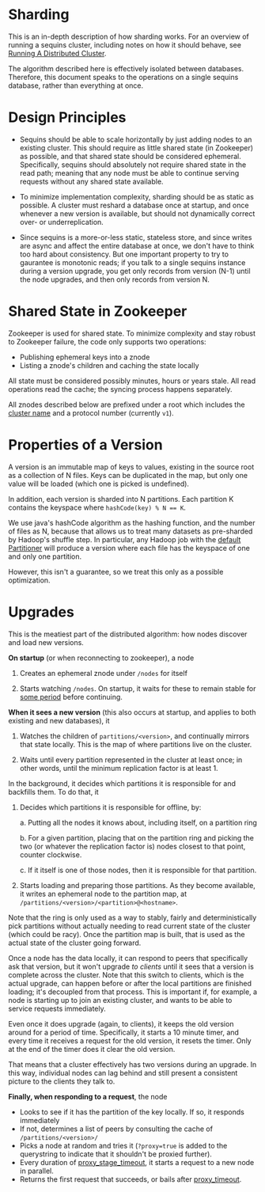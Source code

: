 # Sharding

This is an in-depth description of how sharding works. For an overview of
running a sequins cluster, including notes on how it should behave, see [Running
A Distributed Cluster](../1-4-running-a-distributed-cluster/README.md).

The algorithm described here is effectively isolated between databases.
Therefore, this document speaks to the operations on a single sequins database,
rather than everything at once.

# Design Principles

 - Sequins should be able to scale horizontally by just adding nodes to an
   existing cluster. This should require as little shared state (in Zookeeper)
   as possible, and that shared state should be considered ephemeral.
   Specifically, sequins should absolutely not require shared state in the read
   path; meaning that any node must be able to continue serving requests without
   any shared state available.

 - To minimize implementation complexity, sharding should be as static as
   possible. A cluster must reshard a database once at startup, and once
   whenever a new version is available, but should not dynamically correct over-
   or underreplication.

 - Since sequins is a more-or-less static, stateless store, and since writes are
   async and affect the entire database at once, we don't have to think too hard
   about consistency. But one important property to try to gaurantee is
   monotonic reads; if you talk to a single sequins instance during a version
   upgrade, you get only records from version (N-1) until the node upgrades, and
   then only records from version N.

# Shared State in Zookeeper

Zookeeper is used for shared state. To minimize complexity and stay robust to
Zookeeper failure, the code only supports two operations:

 - Publishing ephemeral keys into a znode
 - Listing a znode's children and caching the state locally

All state must be considered possibly minutes, hours or years stale. All read
operations read the cache; the syncing process happens separately.

All znodes described below are prefixed under a root which includes the [cluster
name](../x-1-configuration-reference#clustername) and a protocol number
(currently `v1`).

# Properties of a Version

A version is an immutable map of keys to values, existing in the source root as
a collection of N files. Keys can be duplicated in the map, but only one value
will be loaded (which one is picked is undefined).

In addition, each version is sharded into N partitions. Each partition K
contains the keyspace where `hashCode(key) % N == K`.

We use java's hashCode algorithm as the hashing function, and the number of
files as N, because that allows us to treat many datasets as pre-sharded by
Hadoop's shuffle step. In particular, any Hadoop job with the [default
Partitioner][partitioner] will produce a version where each file has the
keyspace of one and only one partition.

However, this isn't a guarantee, so we treat this only as a possible
optimization.

[partitioner]: https://hadoop.apache.org/docs/current/api/org/apache/hadoop/mapreduce/lib/partition/HashPartitioner.html

# Upgrades

This is the meatiest part of the distributed algorithm: how nodes discover and
load new versions.

**On startup** (or when reconnecting to zookeeper), a node

 1. Creates an ephemeral znode under `/nodes` for itself

 2. Starts watching `/nodes`. On startup, it waits for these to remain stable
    for [some period](../x-1-configuration-reference#timetoconverge) before
    continuing.

**When it sees a new version** (this also occurs at startup, and applies to both
existing and new databases), it

 1. Watches the children of `partitions/<version>`, and continually mirrors that
    state locally. This is the map of where partitions live on the cluster.

 2. Waits until every partition represented in the cluster at least once; in
    other words, until the minimum replication factor is at least
    1.

In the background, it decides which partitions it is responsible for and
backfills them. To do that, it

 1. Decides which partitions it is responsible for offline, by:

    a. Putting all the nodes it knows about, including itself, on a partition
       ring

    b. For a given partition, placing that on the partition ring and picking the
       two (or whatever the replication factor is) nodes closest to that point,
       counter clockwise.

    c. If it itself is one of those nodes, then it is responsible for that partition.

 2. Starts loading and preparing those partitions. As they become available, it
    writes an ephemeral node to the partition map, at
    `/partitions/<version>/<partition>@<hostname>`.

Note that the ring is only used as a way to stably, fairly and deterministically
pick partitions without actually needing to read  current state of the cluster
(which could be racy). Once the partition map is built, that is used as the
actual state of the cluster going forward.

Once a node has the data locally, it can respond to peers that specifically ask
that version, but it won't upgrade _to clients_ until it sees that a version is
complete across the cluster. Note that this switch to clients, which is the
actual upgrade, can happen before or after the local partitions are finished
loading; it's decoupled from that process. This is important if, for example, a
node is starting up to join an existing cluster, and wants to be able to service
requests immediately.

Even once it does upgrade (again, to clients), it keeps the old version around
for a period of time. Specifically, it starts a 10 minute timer, and every time
it receives a request for the old version, it resets the timer. Only at the end
of the timer does it clear the old version.

That means that a cluster effectively has two versions during an upgrade. In
this way, individual nodes can lag behind and still present a consistent picture
to the clients they talk to.

**Finally, when responding to a request**, the node

 - Looks to see if it has the partition of the key locally. If so, it responds immediately
 - If not, determines a list of peers by consulting the cache of
   `/partitions/<version>/`
 - Picks a node at random and tries it (`?proxy=true` is added to the
   querystring to indicate that it shouldn't be proxied further).
 - Every duration of
   [proxy_stage_timeout](../x-1-configuration-reference#proxystagetimeout), it
   starts a request to a new node in parallel.
 - Returns the first request that succeeds, or bails after
   [proxy_timeout](../x-1-configuration-reference#proxy_timeout).
